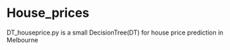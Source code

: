 # House_prices
DT_houseprice.py is a small DecisionTree(DT) for house price prediction in Melbourne
